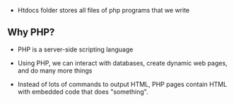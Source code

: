 - Htdocs folder stores all files of php programs that we write


## Why PHP?

- PHP is a server-side scripting language
- Using PHP, we can interact with databases, create dynamic web pages, and do many more things

- Instead of lots of commands to output HTML, PHP pages contain HTML with embedded code that does "something".